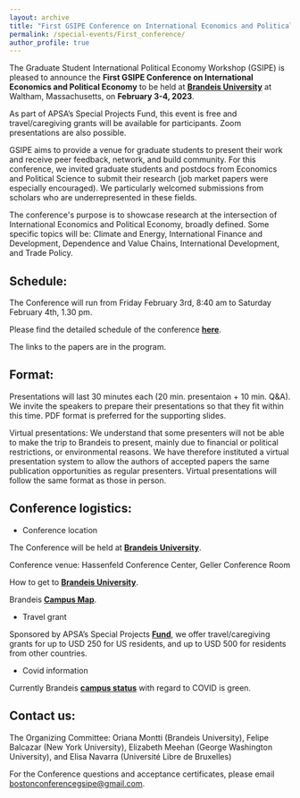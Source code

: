 ```yaml
---
layout: archive
title: "First GSIPE Conference on International Economics and Political Economy"
permalink: /special-events/First_conference/
author_profile: true
---
```


The Graduate Student International Political Economy Workshop (GSIPE) is pleased to announce the **First GSIPE Conference on International Economics and Political Economy** to be held at **<a href="https://www.brandeis.edu/">Brandeis University</a>** at Waltham, Massachusetts, on **February 3-4, 2023**.

As part of APSA’s Special Projects Fund, this event is free and travel/caregiving grants will be available for participants. Zoom presentations are also possible.

GSIPE aims to provide a venue for graduate students to present their work and receive peer feedback, network, and build community. For this conference, we invited graduate students and postdocs from Economics and Political Science to submit their research (job market papers were especially encouraged). We particularly welcomed submissions from scholars who are underrepresented in these fields. 

The conference's purpose is to showcase research at the intersection of International Economics and Political Economy, broadly defined. Some specific topics will be: Climate and Energy, International Finance and Development, Dependence and Value Chains, International Development, and Trade Policy.

## Schedule:

The Conference will run from Friday February 3rd, 8:40 am to Saturday February 4th, 1.30 pm.

Please find the detailed schedule of the conference **<a href="https://docs.google.com/document/d/1TR1VSA4R5aPBWz2_xpCQN__VH4v_gw7c/edit?usp=share_link&ouid=114674813691337108093&rtpof=true&sd=true">here</a>**.

The links to the papers are in the program.

## Format:

Presentations will last 30 minutes each (20 min. presentaion + 10 min. Q&A). We invite the speakers to prepare their presentations so that they fit within this time. PDF format is preferred for the supporting slides.

Virtual presentations: We understand that some presenters will not be able to make the trip to Brandeis to present, mainly due to financial or political restrictions, or environmental reasons. We have therefore instituted a virtual presentation system to allow the authors of accepted papers the same publication opportunities as regular presenters. Virtual presentations will follow the same format as those in person.


## Conference logistics:

- Conference location

The Conference will be held at **<a href="https://www.brandeis.edu/university-events/departments/spaces/index.html">Brandeis University</a>**. 

Conference venue: Hassenfeld Conference Center, Geller Conference Room



How to get to **<a href="https://www.brandeis.edu/about/visiting/directions.html">Brandeis University</a>**.

Brandeis **<a href="https://www.brandeis.edu/about/visiting/map.html#">Campus Map</a>**.


- Travel grant

Sponsored by APSA’s Special Projects **<a href="https://connect.apsanet.org/centennialcenter/fostering-global-research-networks-among-junior-international-political-economy-and-international-economics-scholars/">Fund</a>**, we offer travel/caregiving grants for up to USD 250 for US residents, and up to USD 500 for residents from other countries. 

- Covid information

Currently Brandeis **<a href="https://www.brandeis.edu/covid-19/index.html#green">campus status</a>** with regard to COVID is green. 
 

## Contact us:
The Organizing Committee: Oriana Montti (Brandeis University), Felipe Balcazar (New York University), Elizabeth Meehan (George Washington University), and Elisa Navarra (Université Libre de Bruxelles)

For the Conference questions and acceptance certificates, please email [bostonconferencegsipe@gmail.com](bostonconferencegsipe@gmail.com).



